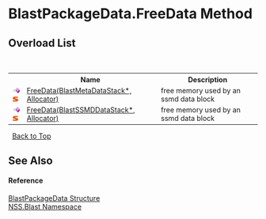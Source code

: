# BlastPackageData.FreeData Method 
 


## Overload List
&nbsp;<table><tr><th></th><th>Name</th><th>Description</th></tr><tr><td>![Public method](media/pubmethod.gif "Public method")![Static member](media/static.gif "Static member")</td><td><a href="M_NSS_Blast_BlastPackageData_FreeData">FreeData(BlastMetaDataStack*, Allocator)</a></td><td>
free memory used by an ssmd data block</td></tr><tr><td>![Public method](media/pubmethod.gif "Public method")![Static member](media/static.gif "Static member")</td><td><a href="M_NSS_Blast_BlastPackageData_FreeData_1">FreeData(BlastSSMDDataStack*, Allocator)</a></td><td>
free memory used by an ssmd data block</td></tr></table>&nbsp;
<a href="#blastpackagedata.freedata-method">Back to Top</a>

## See Also


#### Reference
<a href="T_NSS_Blast_BlastPackageData">BlastPackageData Structure</a><br /><a href="N_NSS_Blast">NSS.Blast Namespace</a><br />